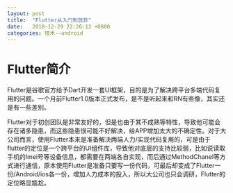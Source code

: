 ```yaml
---
layout: post
title:  "Flutter从入门到放弃"
date:   2018-12-29 22:26:12 +0800
categories: 技术--android
---
```



# Flutter简介
Flutter是谷歌官方给予Dart开发一套UI框架，目的是为了解决跨平台多端代码复用的问题。一个月前Flutter1.0版本正式发布，是不是听起来和RN有些像，其实还是有一些差别。



Flutter对于初创团队是非常友好的，但是也由于其不成熟等特性，导致他可能会存在诸多隐患，而这些隐患很可能不好解决，给APP增加太大的不确定性。对于大公司而言，使用Flutter本来是准备解决两端人力/实现代码复用的，可是由于flutter的定位是一个跨平台的UI组件库，导致他对底层的支持比较弱，比如说读取手机的Imei号等设备信息，都需要在两端各自实现，而后通过MethodChanel等方式进行通信，原本使用Flutter是准备只要写一份代码，可最后却变成了Flutter一份/Android/ios各一份，增加人力成本的投入，所以大公司也只会调研，Flutter的定位略显尴尬。
